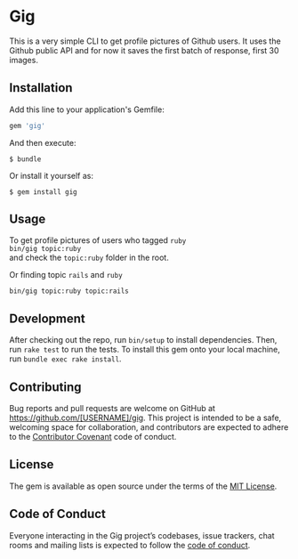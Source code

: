 # Gig

This is a very simple CLI to get profile pictures of Github users. It uses the Github public API and for now it saves the first batch of response, first 30 images.  

  
## Installation
 
Add this line to your application's Gemfile:

```ruby
gem 'gig'
```

And then execute:

    $ bundle

Or install it yourself as:

    $ gem install gig

## Usage
 To get profile pictures of users who tagged `ruby`  
`bin/gig topic:ruby`  
and check the `topic:ruby` folder in the root.


Or finding topic `rails` and `ruby`

`bin/gig topic:ruby topic:rails`



## Development

After checking out the repo, run `bin/setup` to install dependencies. Then, run `rake test` to run the tests. 
To install this gem onto your local machine, run `bundle exec rake install`.


## Contributing

Bug reports and pull requests are welcome on GitHub at https://github.com/[USERNAME]/gig. This project is intended to be a safe, welcoming space for collaboration, and contributors are expected to adhere to the [Contributor Covenant](http://contributor-covenant.org) code of conduct.

## License

The gem is available as open source under the terms of the [MIT License](https://opensource.org/licenses/MIT).

## Code of Conduct

Everyone interacting in the Gig project’s codebases, issue trackers, chat rooms and mailing lists is expected to follow the [code of conduct](https://github.com/[USERNAME]/gig/blob/master/CODE_OF_CONDUCT.md).
